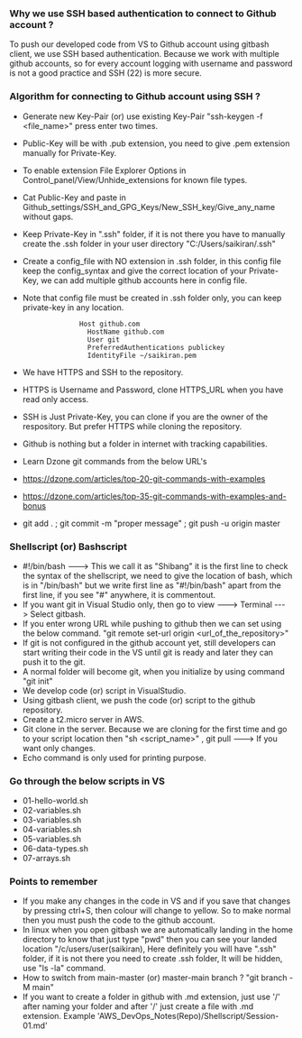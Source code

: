 ### Why we use SSH based authentication to connect to Github account ?
To push our developed code from VS to Github account using gitbash client, we use SSH based authentication. Because we work with multiple github accounts, so for every account logging with username and password is not a good practice and SSH (22) is more secure.

### Algorithm for connecting to Github account using SSH ?
- Generate new Key-Pair (or) use existing Key-Pair "ssh-keygen -f <file_name>" press enter two times.
- Public-Key will be with .pub extension, you need to give .pem extension manually for Private-Key.
- To enable extension File Explorer Options in Control_panel/View/Unhide_extensions for known file types.
- Cat Public-Key and paste in Github_settings/SSH_and_GPG_Keys/New_SSH_key/Give_any_name without gaps.
- Keep Private-Key in ".ssh" folder, if it is not there you have to manually create the .ssh folder in your
  user directory "C:/Users/saikiran/.ssh"
- Create a config_file with NO extension in .ssh folder, in this config file keep the config_syntax and give
  the correct location of your Private-Key, we can add multiple github accounts here in config file.
- Note that config file must be created in .ssh folder only, you can keep private-key in any location.
  
                    Host github.com
                      HostName github.com
                      User git
                      PreferredAuthentications publickey
                      IdentityFile ~/saikiran.pem
  
- We have HTTPS and SSH to the repository.
- HTTPS is Username and Password, clone HTTPS_URL when you have read only access.
- SSH is Just Private-Key, you can clone if you are the owner of the respository. But prefer HTTPS while
  cloning the repository.
- Github is nothing but a folder in internet with tracking capabilities.
- Learn Dzone git commands from the below URL's
- https://dzone.com/articles/top-20-git-commands-with-examples
- https://dzone.com/articles/top-35-git-commands-with-examples-and-bonus
- git add . ; git commit -m "proper message" ; git push -u origin master

### Shellscript (or) Bashscript
- #!/bin/bash ---> This we call it as "Shibang" it is the first line to check the syntax of the shellscript,
  we need to give the location of bash, which is in "/bin/bash" but we write first line as "#!/bin/bash" apart
  from the first line, if you see "#" anywhere, it is commentout.
- If you want git in Visual Studio only, then go to view ---> Terminal ---> Select gitbash.
- If you enter wrong URL while pushing to github then we can set using the below command.
  "git remote set-url origin <url_of_the_repository>"
- If git is not configured in the github account yet, still developers can start writing their code in the VS
  until git is ready and later they can push it to the git.
- A normal folder will become git, when you initialize by using command "git init"
- We develop code (or) script in VisualStudio.
- Using gitbash client, we push the code (or) script to the github repository.
- Create a t2.micro server in AWS.
- Git clone <URL> in the server. Because we are cloning for the first time and go to your script location
  then "sh <script_name>" , git pull ---> If you want only changes.
- Echo command is only used for printing purpose.

### Go through the below scripts in VS
- 01-hello-world.sh
- 02-variables.sh
- 03-variables.sh
- 04-variables.sh
- 05-variables.sh
- 06-data-types.sh
- 07-arrays.sh

### Points to remember
- If you make any changes in the code in VS and if you save that changes by pressing ctrl+S, then colour will
  change to yellow. So to make normal then you must push the code to the github account.
- In linux when you open gitbash we are automatically landing in the home directory to know that just type
  "pwd" then you can see your landed location "/c/users/user(saikiran), Here definitely you will have ".ssh"
  folder, if it is not there you need to create .ssh folder, It will be hidden, use "ls -la" command.
- How to switch from main-master (or) master-main branch ? "git branch -M main"
- If you want to create a folder in github with .md extension, just use '/' after naming your folder and after
  '/' just create a file with .md extension. Example 'AWS_DevOps_Notes(Repo)/Shellscript/Session-01.md'
